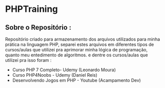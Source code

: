 # PHPTraining

## Sobre o Repositório :
 Repositório criado para armazenamento dos arquivos utilizados para minha prática na linguagem PHP, separei estes arquivos em diferentes tipos de cursos/aulas que utilizei pra aprimorar minha lógica de programação, quanto meu entedimento de algoritmos. 
e dentre os cursos/aulas que utilizei pra isso foram :

- Curso PHP 7 Completo- Udemy (Leonardo Moura)
- Curso PHP4Noobs - Udemy (Daniel Reis)
- Desenvolvendo Jogos em PHP - Youtube (Acampamento Dev)
